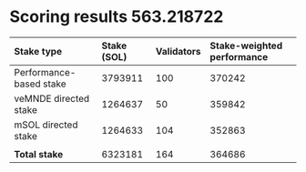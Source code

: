 # Scoring results 563.218722

| Stake type              | Stake (SOL) | Validators | Stake-weighted performance |
|:------------------------|:------------|:-----------|:---------------------------|
| Performance-based stake | 3793911     | 100        | 370242                     |
| veMNDE directed stake   | 1264637     | 50         | 359842                     |
| mSOL directed stake     | 1264633     | 104        | 352863                     |
|                         |             |            |                            |
| **Total stake**         | 6323181     | 164        | 364686                     |
